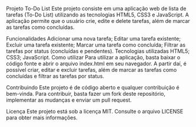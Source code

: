 Projeto To-Do List
Este projeto consiste em uma aplicação web de lista de tarefas (To-Do List) utilizando as tecnologias HTML5, CSS3 e JavaScript. A aplicação permite que o usuário crie, edite e delete tarefas, além de marcar as tarefas como concluídas.

Funcionalidades
Adicionar uma nova tarefa;
Editar uma tarefa existente;
Excluir uma tarefa existente;
Marcar uma tarefa como concluída;
Filtrar as tarefas por status (concluídas e pendentes).
Tecnologias utilizadas
HTML5;
CSS3;
JavaScript.
Como utilizar
Para utilizar a aplicação, basta baixar o código fonte e abrir o arquivo index.html em seu navegador. A partir daí, é possível criar, editar e excluir tarefas, além de marcar as tarefas como concluídas e filtrar as tarefas por status.

Contribuindo
Este projeto é de código aberto e qualquer contribuição é bem-vinda. Para contribuir, basta fazer um fork deste repositório, implementar as mudanças e enviar um pull request.

Licença
Este projeto está sob a licença MIT. Consulte o arquivo LICENSE para obter mais informações.
